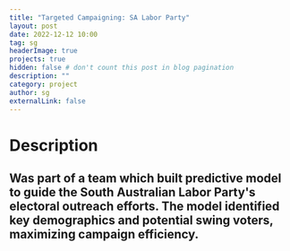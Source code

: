 ```yaml
---
title: "Targeted Campaigning: SA Labor Party"
layout: post
date: 2022-12-12 10:00
tag: sg
headerImage: true
projects: true
hidden: false # don't count this post in blog pagination
description: ""
category: project
author: sg
externalLink: false
---
```

# Description 
Was part of a team which built predictive model to guide the South Australian Labor Party's electoral outreach efforts. The model identified key demographics and potential swing voters, maximizing campaign efficiency.
---